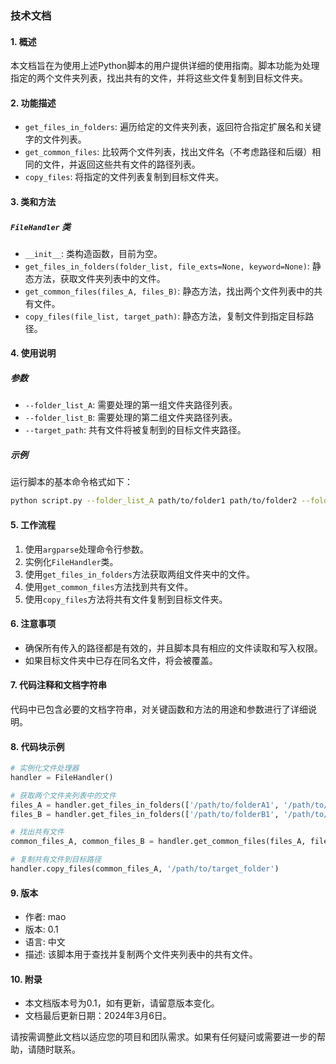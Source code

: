 ### 技术文档

#### 1. 概述

本文档旨在为使用上述Python脚本的用户提供详细的使用指南。脚本功能为处理指定的两个文件夹列表，找出共有的文件，并将这些文件复制到目标文件夹。

#### 2. 功能描述

- `get_files_in_folders`: 遍历给定的文件夹列表，返回符合指定扩展名和关键字的文件列表。
- `get_common_files`: 比较两个文件列表，找出文件名（不考虑路径和后缀）相同的文件，并返回这些共有文件的路径列表。
- `copy_files`: 将指定的文件列表复制到目标文件夹。

#### 3. 类和方法

##### `FileHandler` 类

- `__init__`: 类构造函数，目前为空。
- `get_files_in_folders(folder_list, file_exts=None, keyword=None)`: 静态方法，获取文件夹列表中的文件。
- `get_common_files(files_A, files_B)`: 静态方法，找出两个文件列表中的共有文件。
- `copy_files(file_list, target_path)`: 静态方法，复制文件到指定目标路径。

#### 4. 使用说明

##### 参数

- `--folder_list_A`: 需要处理的第一组文件夹路径列表。
- `--folder_list_B`: 需要处理的第二组文件夹路径列表。
- `--target_path`: 共有文件将被复制到的目标文件夹路径。

##### 示例

运行脚本的基本命令格式如下：

```bash
python script.py --folder_list_A path/to/folder1 path/to/folder2 --folder_list_B path/to/folder3 path/to/folder4 --target_path path/to/target_folder
```

#### 5. 工作流程

1. 使用`argparse`处理命令行参数。
2. 实例化`FileHandler`类。
3. 使用`get_files_in_folders`方法获取两组文件夹中的文件。
4. 使用`get_common_files`方法找到共有文件。
5. 使用`copy_files`方法将共有文件复制到目标文件夹。

#### 6. 注意事项

- 确保所有传入的路径都是有效的，并且脚本具有相应的文件读取和写入权限。
- 如果目标文件夹中已存在同名文件，将会被覆盖。

#### 7. 代码注释和文档字符串

代码中已包含必要的文档字符串，对关键函数和方法的用途和参数进行了详细说明。

#### 8. 代码块示例

```python
# 实例化文件处理器
handler = FileHandler()

# 获取两个文件夹列表中的文件
files_A = handler.get_files_in_folders(['/path/to/folderA1', '/path/to/folderA2'])
files_B = handler.get_files_in_folders(['/path/to/folderB1', '/path/to/folderB2'])

# 找出共有文件
common_files_A, common_files_B = handler.get_common_files(files_A, files_B)

# 复制共有文件到目标路径
handler.copy_files(common_files_A, '/path/to/target_folder')
```

#### 9. 版本

- 作者: mao
- 版本: 0.1
- 语言: 中文
- 描述: 该脚本用于查找并复制两个文件夹列表中的共有文件。

#### 10. 附录

- 本文档版本号为0.1，如有更新，请留意版本变化。
- 文档最后更新日期：2024年3月6日。

请按需调整此文档以适应您的项目和团队需求。如果有任何疑问或需要进一步的帮助，请随时联系。